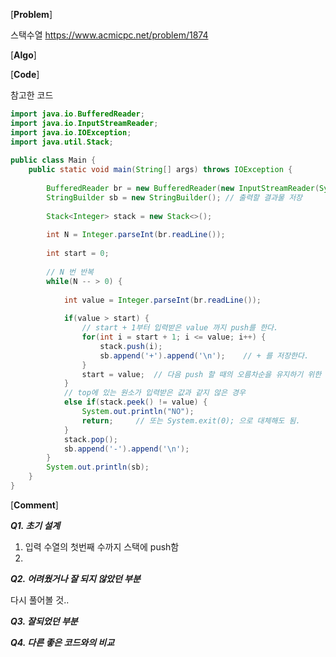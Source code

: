 [**Problem**]

스택수열  https://www.acmicpc.net/problem/1874

[**Algo**]

[**Code**]

참고한 코드 
```java
import java.io.BufferedReader;
import java.io.InputStreamReader;
import java.io.IOException;
import java.util.Stack;
 
public class Main {
	public static void main(String[] args) throws IOException {
		
		BufferedReader br = new BufferedReader(new InputStreamReader(System.in));
		StringBuilder sb = new StringBuilder();	// 출력할 결과물 저장
		
		Stack<Integer> stack = new Stack<>();
		
		int N = Integer.parseInt(br.readLine());
		
		int start = 0;
		
		// N 번 반복
		while(N -- > 0) {
			
			int value = Integer.parseInt(br.readLine());
			
			if(value > start) {
				// start + 1부터 입력받은 value 까지 push를 한다.
				for(int i = start + 1; i <= value; i++) {
					stack.push(i);
					sb.append('+').append('\n');	// + 를 저장한다. 
				}
				start = value; 	// 다음 push 할 때의 오름차순을 유지하기 위한 변수 초기화 
			}		
			// top에 있는 원소가 입력받은 값과 같지 않은 경우  
			else if(stack.peek() != value) {
				System.out.println("NO");
				return;		// 또는 System.exit(0); 으로 대체해도 됨. 
			}		
			stack.pop();
			sb.append('-').append('\n');		
		}
		System.out.println(sb);
	}
}

```

[**Comment**]

***Q1. 초기 설계***


1. 입력 수열의 첫번째 수까지 스택에 push함
2. 



***Q2. 어려웠거나 잘 되지 않았던 부분***

다시 풀어볼 것..

***Q3. 잘되었던 부분***

***Q4. 다른 좋은 코드와의 비교***
